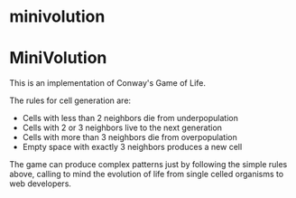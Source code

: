 # minivolution

<h1>MiniVolution</h1>
<p>This is an implementation of Conway's Game of Life.</p>
<p>The rules for cell generation are:</p>
<ul>
  <li>Cells with less than 2 neighbors die from underpopulation</li>
  <li>Cells with 2 or 3 neighbors live to the next generation</li>
  <li>Cells with more than 3 neighbors die from overpopulation</li>
  <li>Empty space with exactly 3 neighbors produces a new cell</li>
</ul>

<p>The game can produce complex patterns just by following the simple rules above,
  calling to mind the evolution of life from single celled organisms to web developers.<p>
